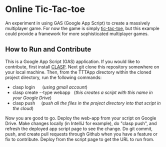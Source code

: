 Online Tic-Tac-toe
==========
An experiment in using GAS (Google App Script) to create a massively multiplayer game. For now the game is simply [tic-tac-toe](https://script.google.com/macros/s/AKfycby74AfChopjPSvKiu0VCIECjsyhwcGyErXtkr0R28wY/dev), but this example could provide a framework for more sophisticated multiplayer games. 
 
## How to Run and Contribute
This is a Google App Script (GAS) application. 
If you would like to contribute, first install [CLASP](https://github.com/google/clasp).
Next git clone this repository somewhere on your local machine. 
Then, from the TTTApp directory within the cloned project directory, run the following commands:
* clasp login     &nbsp; &nbsp;&nbsp; (_using gmail account_)
* clasp create --type webapp  &nbsp; (_this creates a script with this name in your Google Drive_)
* clasp push &nbsp;&nbsp;&nbsp; (_push all the files in the project directory into that script in the cloud_)
  
Now you are good to go. Deploy the web-app from your script on Google Drive.
Make changes locally (in IntelliJ for example), do "clasp push", and refresh the deployed app script page to see the change. 
Do git commit, push, and create pull requests through Github when you have a feature or fix to contribute. Deploy from the script page to get the URL to run from.
